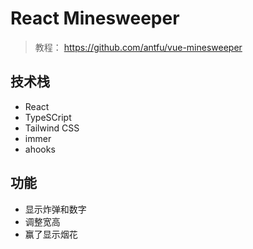 # React Minesweeper

> 教程： https://github.com/antfu/vue-minesweeper

## 技术栈

- React
- TypeSCript
- Tailwind CSS
- immer
- ahooks

## 功能
- 显示炸弹和数字
- 调整宽高
- 赢了显示烟花
